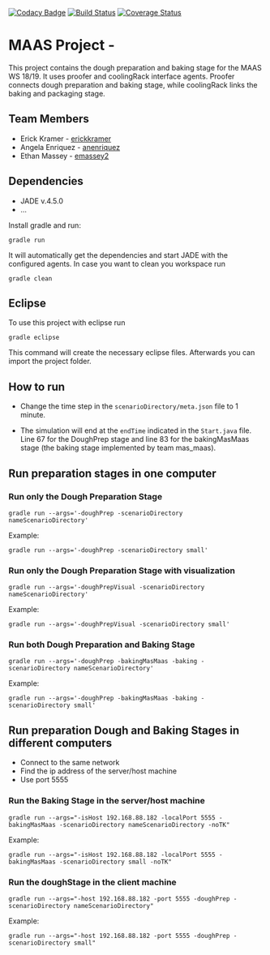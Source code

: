 [![Codacy Badge](https://api.codacy.com/project/badge/Grade/1dc6be5861c74cdf92f44356da3b9ff6)](https://app.codacy.com/app/anenriquez/ws18-project-mas_maas?utm_source=github.com&utm_medium=referral&utm_content=HBRS-MAAS/ws18-project-mas_maas&utm_campaign=Badge_Grade_Dashboard)
[![Build Status](https://travis-ci.org/HBRS-MAAS/ws18-project-mas_maas.svg?branch=master)](https://travis-ci.org/HBRS-MAAS/ws18-project-mas_maas)
[![Coverage Status](https://coveralls.io/repos/github/HBRS-MAAS/ws18-project-mas_maas/badge.svg?branch=master)](https://coveralls.io/github/HBRS-MAAS/ws18-project-mas_maas?branch=master)
# MAAS Project - <Team mas_MAAS>

This project contains the dough preparation and baking stage for the MAAS WS 18/19. It uses proofer and coolingRack interface agents. Proofer connects dough preparation and baking stage, while coolingRack links the baking and packaging stage.

## Team Members
*  Erick Kramer - [erickkramer](https://github.com/erickkramer)
*   Angela Enriquez - [anenriquez](https://github.com/anenriquez)
*   Ethan Massey - [emassey2](https://github.com/emassey2)

## Dependencies
* JADE v.4.5.0
* ...

Install gradle and run:

    gradle run

It will automatically get the dependencies and start JADE with the configured agents.
In case you want to clean you workspace run

    gradle clean

## Eclipse
To use this project with eclipse run

    gradle eclipse

This command will create the necessary eclipse files.
Afterwards you can import the project folder.

## How to run

- Change the time step in the `scenarioDirectory/meta.json` file to 1 minute.

- The simulation will end at the `endTime` indicated in the `Start.java` file. Line 67 for the DoughPrep stage and line 83 for the bakingMasMaas stage (the baking stage implemented by team mas_maas).

## Run preparation stages in one computer

### Run only the **Dough Preparation Stage**

    gradle run --args='-doughPrep -scenarioDirectory nameScenarioDirectory'

Example:

    gradle run --args='-doughPrep -scenarioDirectory small'

### Run only the **Dough Preparation Stage** with **visualization**

    gradle run --args='-doughPrepVisual -scenarioDirectory nameScenarioDirectory'

Example:

    gradle run --args='-doughPrepVisual -scenarioDirectory small'

### Run both **Dough Preparation** and **Baking Stage**

    gradle run --args='-doughPrep -bakingMasMaas -baking -scenarioDirectory nameScenarioDirectory'

Example:

    gradle run --args='-doughPrep -bakingMasMaas -baking -scenarioDirectory small'

## Run preparation Dough and Baking Stages in different computers

- Connect to the same network
- Find the ip address of the server/host machine
- Use port 5555

### Run the Baking Stage in the server/host machine

    gradle run --args="-isHost 192.168.88.182 -localPort 5555 -bakingMasMaas -scenarioDirectory nameScenarioDirectory -noTK"

Example:

	gradle run --args="-isHost 192.168.88.182 -localPort 5555 -bakingMasMaas -scenarioDirectory small -noTK"

### Run the doughStage in the client machine

    gradle run --args="-host 192.168.88.182 -port 5555 -doughPrep -scenarioDirectory nameScenarioDirectory"

Example:

    gradle run --args="-host 192.168.88.182 -port 5555 -doughPrep -scenarioDirectory small"
